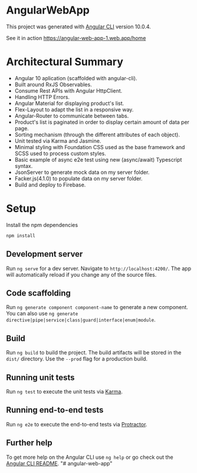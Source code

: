 # AngularWebApp

This project was generated with [Angular CLI](https://github.com/angular/angular-cli) version 10.0.4.

See it in action https://angular-web-app-1.web.app/home

# Architectural Summary

* Angular 10 aplication (scaffolded with angular-cli).
* Built around RxJS Observables.
* Consume Rest APIs with Angular HttpClient.
* Handling HTTP Errors.
* Angular Material for displaying product's list.
* Flex-Layout to adapt the list in a responsive way.
* Angular-Router to communicate between tabs.
* Product's list is paginated in order to display certain amount of data per page.
* Sorting mechanism (through the different attributes of each object).
* Unit tested via Karma and Jasmine.
* Minimal styling with Foundation CSS used as the base framework and SCSS used to process custom styles.
* Basic example of async e2e test using new (async/await) Typescript syntax.
* JsonServer to generate mock data on my server folder.
* Facker.js(4.1.0) to populate data on my server folder.
* Build and deploy to Firebase.


# Setup

Install the npm dependencies

```bash
npm install
```

## Development server

Run `ng serve` for a dev server. Navigate to `http://localhost:4200/`. The app will automatically reload if you change any of the source files.

## Code scaffolding

Run `ng generate component component-name` to generate a new component. You can also use `ng generate directive|pipe|service|class|guard|interface|enum|module`.

## Build

Run `ng build` to build the project. The build artifacts will be stored in the `dist/` directory. Use the `--prod` flag for a production build.

## Running unit tests

Run `ng test` to execute the unit tests via [Karma](https://karma-runner.github.io).

## Running end-to-end tests

Run `ng e2e` to execute the end-to-end tests via [Protractor](http://www.protractortest.org/).

## Further help

To get more help on the Angular CLI use `ng help` or go check out the [Angular CLI README](https://github.com/angular/angular-cli/blob/master/README.md).
"# angular-web-app" 
